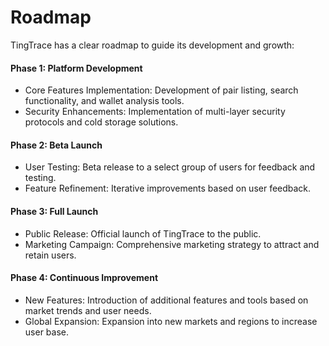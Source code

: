 # Roadmap

TingTrace has a clear roadmap to guide its development and growth:

#### Phase 1: Platform Development

* Core Features Implementation: Development of pair listing, search functionality, and wallet analysis tools.
* Security Enhancements: Implementation of multi-layer security protocols and cold storage solutions.

#### Phase 2: Beta Launch

* User Testing: Beta release to a select group of users for feedback and testing.
* Feature Refinement: Iterative improvements based on user feedback.

#### Phase 3: Full Launch

* Public Release: Official launch of TingTrace to the public.
* Marketing Campaign: Comprehensive marketing strategy to attract and retain users.

#### Phase 4: Continuous Improvement

* New Features: Introduction of additional features and tools based on market trends and user needs.
* Global Expansion: Expansion into new markets and regions to increase user base.
